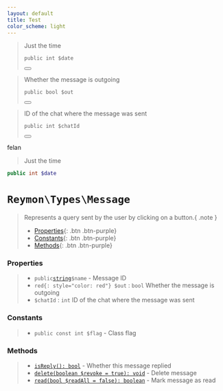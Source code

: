 ```yaml
---
layout: default
title: Test
color_scheme: light
---
```

<blockquote> <p>Just the time</p> <div class="language-php highlighter-rouge"><div class="highlight"><pre class="highlight"><code><span class="nb">public</span> <span class="s1">int</span> <span class="k">$date</span>
</code></pre></div><button type="button" aria-label="Copy code to clipboard"><svg viewBox="0 0 24 24" class="copy-icon"><use xlink:href="#svg-copy"></use></svg></button></div></blockquote>

<blockquote> <p>Whether the message is outgoing</p> <div class="language-php highlighter-rouge"><div class="highlight"><pre class="highlight"><code><span class="nb">public</span> <span class="s1">bool</span> <span class="k">$out</span>
</code></pre></div><button type="button" aria-label="Copy code to clipboard"><svg viewBox="0 0 24 24" class="copy-icon"><use xlink:href="#svg-copy"></use></svg></button></div></blockquote>

<blockquote> <p>ID of the chat where the message was sent</p><div class="language-php highlighter-rouge"><div class="highlight"><pre class="highlight"><code><span class="nb">public</span> <aTag href="felan"><span class="s1">int</span></aTag> <span class="k">$chatId</span>
</code></pre></div><button type="button" aria-label="Copy code to clipboard"><svg viewBox="0 0 24 24" class="copy-icon"><use xlink:href="#svg-copy"></use></svg></button></div></blockquote>

felan

> Just the time
```php
public int $date
```

<h1><code>Reymon\Types\Message</code></h1>

> Represents a query sent by the user by clicking on a button.{ .note }
> - [Properties](#Properties){: .btn .btn-purple}
> - [Constants](#Constants){: .btn .btn-purple}
> - [Methods](#Methods){: .btn .btn-purple}

### Properties
> - `public`[`string`](#felan)`$name` - Message ID
> - `red{: style="color: red"} $out` : `bool` Whether the message is outgoing
> - `$chatId` : `int` ID of the chat where the message was sent

### Constants
> - `public const int $flag` - Class flag

### Methods
> - [`isReply(): bool`](#felan) - Whether this message replied
> - [`delete(boolean $revoke = true): void`](#felan) - Delete message
> - [`read(bool $readAll = false): boolean`](#felan) - Mark message as read
